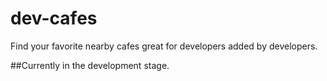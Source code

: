 # dev-cafes
Find your favorite nearby cafes great for developers added by developers.

##Currently in the development stage.
